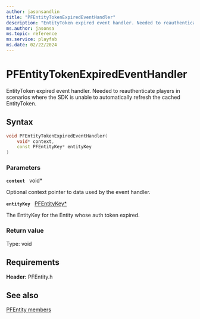 ```yaml
---
author: jasonsandlin
title: "PFEntityTokenExpiredEventHandler"
description: "EntityToken expired event handler. Needed to reauthenticate players in scenarios where the SDK is unable to automatically refresh the cached EntityToken."
ms.author: jasonsa
ms.topic: reference
ms.service: playfab
ms.date: 02/22/2024
---
```


# PFEntityTokenExpiredEventHandler  

EntityToken expired event handler. Needed to reauthenticate players in scenarios where the SDK is unable to automatically refresh the cached EntityToken.  

## Syntax  
  
```cpp
void PFEntityTokenExpiredEventHandler(  
    void* context,  
    const PFEntityKey* entityKey  
)  
```  
  
### Parameters  
  
**`context`** &nbsp; void*  
  
Optional context pointer to data used by the event handler.  
  
**`entityKey`** &nbsp; [PFEntityKey*](../../pftypes/structs/pfentitykey-c.md)  
  
The EntityKey for the Entity whose auth token expired.  
  
  
### Return value
Type: void
  

  
  
## Requirements  
  
**Header:** PFEntity.h
  
## See also  
[PFEntity members](../pfentity_members.md)  

  
  
